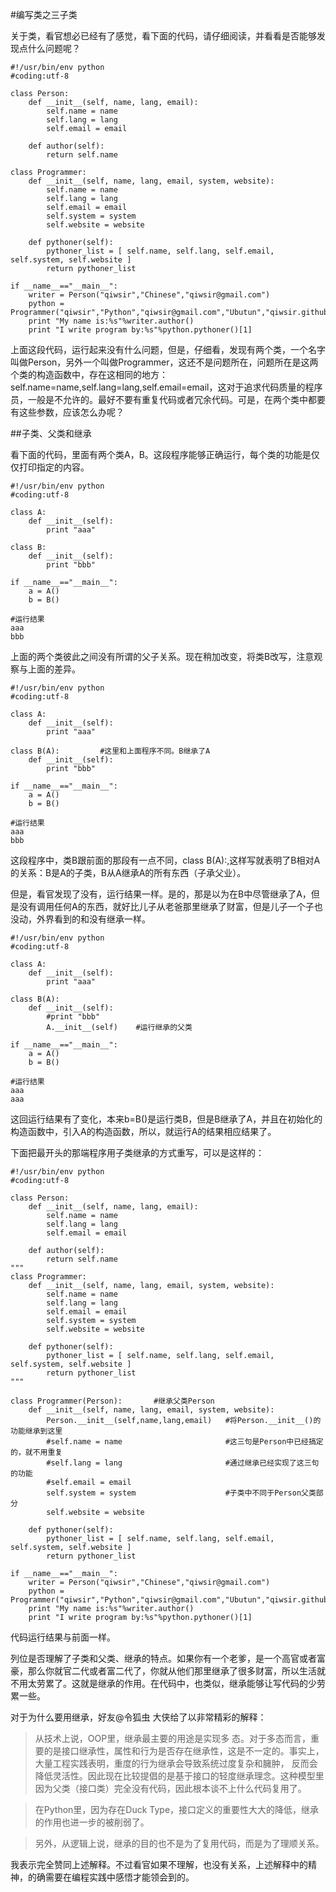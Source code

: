 #编写类之三子类

关于类，看官想必已经有了感觉，看下面的代码，请仔细阅读，并看看是否能够发现点什么问题呢？

    #!/usr/bin/env python
    #coding:utf-8
    
    class Person:
        def __init__(self, name, lang, email):
            self.name = name
            self.lang = lang
            self.email = email
    
        def author(self):
            return self.name

    class Programmer:
        def __init__(self, name, lang, email, system, website):
            self.name = name
            self.lang = lang
            self.email = email
            self.system = system
            self.website = website

        def pythoner(self):
            pythoner_list = [ self.name, self.lang, self.email, self.system, self.website ]
            return pythoner_list

    if __name__=="__main__":
        writer = Person("qiwsir","Chinese","qiwsir@gmail.com")
        python = Programmer("qiwsir","Python","qiwsir@gmail.com","Ubutun","qiwsir.github.io")
        print "My name is:%s"%writer.author()
        print "I write program by:%s"%python.pythoner()[1]

上面这段代码，运行起来没有什么问题，但是，仔细看，发现有两个类，一个名字叫做Person，另外一个叫做Programmer，这还不是问题所在，问题所在是这两个类的构造函数中，存在这相同的地方：self.name=name,self.lang=lang,self.email=email，这对于追求代码质量的程序员，一般是不允许的。最好不要有重复代码或者冗余代码。可是，在两个类中都要有这些参数，应该怎么办呢？

##子类、父类和继承

看下面的代码，里面有两个类A，B。这段程序能够正确运行，每个类的功能是仅仅打印指定的内容。

    #!/usr/bin/env python
    #coding:utf-8

    class A:
        def __init__(self):
            print "aaa"

    class B:
        def __init__(self):
            print "bbb"

    if __name__=="__main__":
        a = A()
        b = B()

    #运行结果
    aaa
    bbb

上面的两个类彼此之间没有所谓的父子关系。现在稍加改变，将类B改写，注意观察与上面的差异。
	
    #!/usr/bin/env python
	#coding:utf-8
	
	class A:
	    def __init__(self):
	        print "aaa"
	
	class B(A):         #这里和上面程序不同。B继承了A
	    def __init__(self):
	        print "bbb"
	
	if __name__=="__main__":
	    a = A()
	    b = B()
    
    #运行结果
    aaa
    bbb

这段程序中，类B跟前面的那段有一点不同，class B(A):,这样写就表明了B相对A的关系：B是A的子类，B从A继承A的所有东西（子承父业）。

但是，看官发现了没有，运行结果一样。是的，那是以为在B中尽管继承了A，但是没有调用任何A的东西，就好比儿子从老爸那里继承了财富，但是儿子一个子也没动，外界看到的和没有继承一样。

	#!/usr/bin/env python
	#coding:utf-8
	
	class A:
	    def __init__(self):
	        print "aaa"
	
	class B(A):
	    def __init__(self):
	        #print "bbb"
	        A.__init__(self)    #运行继承的父类
	
	if __name__=="__main__":
	    a = A()
	    b = B()

    #运行结果
    aaa
    aaa

这回运行结果有了变化，本来b=B()是运行类B，但是B继承了A，并且在初始化的构造函数中，引入A的构造函数，所以，就运行A的结果相应结果了。

下面把最开头的那端程序用子类继承的方式重写，可以是这样的：

	#!/usr/bin/env python
	#coding:utf-8
	
	class Person:
	    def __init__(self, name, lang, email):
	        self.name = name
	        self.lang = lang
	        self.email = email
	    
	    def author(self):
	        return self.name
	"""
	class Programmer:
	    def __init__(self, name, lang, email, system, website):
	        self.name = name
	        self.lang = lang
	        self.email = email
	        self.system = system
	        self.website = website
	
	    def pythoner(self):
	        pythoner_list = [ self.name, self.lang, self.email, self.system, self.website ]
	        return pythoner_list
	"""
	
	class Programmer(Person):       #继承父类Person
	    def __init__(self, name, lang, email, system, website):
	        Person.__init__(self,name,lang,email)   #将Person.__init__()的功能继承到这里
	        #self.name = name                       #这三句是Person中已经搞定的，就不用重复
	        #self.lang = lang                       #通过继承已经实现了这三句的功能
	        #self.email = email
	        self.system = system                    #子类中不同于Person父类部分
	        self.website = website
	
	    def pythoner(self):
	        pythoner_list = [ self.name, self.lang, self.email, self.system, self.website ]
	        return pythoner_list
	
	if __name__=="__main__":
	    writer = Person("qiwsir","Chinese","qiwsir@gmail.com")
	    python = Programmer("qiwsir","Python","qiwsir@gmail.com","Ubutun","qiwsir.github.io")
	    print "My name is:%s"%writer.author()
	    print "I write program by:%s"%python.pythoner()[1]
	
代码运行结果与前面一样。

列位是否理解了子类和父类、继承的特点。如果你有一个老爹，是一个高官或者富豪，那么你就官二代或者富二代了，你就从他们那里继承了很多财富，所以生活就不用太劳累了。这就是继承的作用。在代码中，也类似，继承能够让写代码的少劳累一些。

对于为什么要用继承，好友@令狐虫 大侠给了以非常精彩的解释：

>从技术上说，OOP里，继承最主要的用途是实现多 态。对于多态而言，重要的是接口继承性，属性和行为是否存在继承性，这是不一定的。事实上，大量工程实践表明，重度的行为继承会导致系统过度复杂和臃肿， 反而会降低灵活性。因此现在比较提倡的是基于接口的轻度继承理念。这种模型里因为父类（接口类）完全没有代码，因此根本谈不上什么代码复用了。

>在Python里，因为存在Duck Type，接口定义的重要性大大的降低，继承的作用也进一步的被削弱了。

>另外，从逻辑上说，继承的目的也不是为了复用代码，而是为了理顺关系。

我表示完全赞同上述解释。不过看官如果不理解，也没有关系，上述解释中的精神，的确需要在编程实践中感悟才能领会到的。
